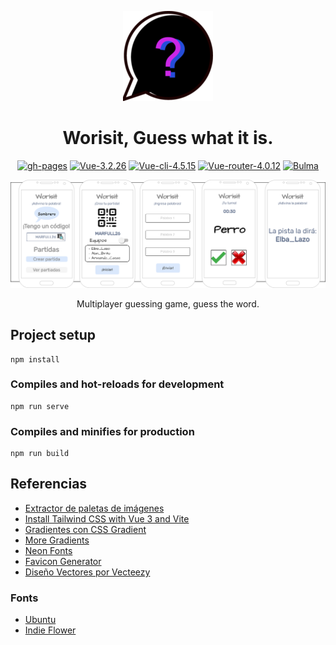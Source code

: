 <p align="center">
  <a href="https://marfullsen.github.io/Worisit-the-game/" rel="noopener">
 <img src="./docs/img/worisit_icon.png" alt="app-icon"></a>
</p>

<div align="center">

# Worisit, Guess what it is.

[![gh-pages](https://img.shields.io/badge/Available-SOON-red.svg)](https://marfullsen.github.io/Worisit-the-game/)
[![Vue-3.2.26](https://img.shields.io/badge/Vue-3.2.26-blue.svg "Badge Vue.js")](https://vuejs.org/)
[![Vue-cli-4.5.15](https://img.shields.io/badge/Vue--CLI-4.5.15-brightgreen.svg "Badge VueCLI")](https://cli.vuejs.org/)
[![Vue-router-4.0.12](https://img.shields.io/badge/Vue--router-4.0.12-yellow.svg "Badge VueRouter")](https://router.vuejs.org/)
[![Bulma](https://img.shields.io/badge/Tailwind-css-00d1b2.svg)](https://tailwindcss.com/)

</div>

<p align="center">
  <a href="https://marfullsen.github.io/Worisit-the-game/" rel="noopener">
  <img src="./docs/img/worisit_mockup.png" alt="mockup"></a>
</p>

<p align="center">
  Multiplayer guessing game, guess the word.
</p>

## Project setup
```
npm install
```

### Compiles and hot-reloads for development
```
npm run serve
```

### Compiles and minifies for production
```
npm run build
```

## Referencias

- [Extractor de paletas de imágenes](https://coolors.co/image-picker)
- [Install Tailwind CSS with Vue 3 and Vite](https://tailwindcss.com/docs/guides/vite)
- [Gradientes con CSS Gradient](https://cssgradient.io/)
- [More Gradients](https://mycolor.space/gradient3)
- [Neon Fonts](https://css-tricks.com/how-to-create-neon-text-with-css/)
- [Favicon Generator](https://www.favicon-generator.org/)
- <a href="https://es.vecteezy.com/vectores-gratis/dise%C3%B1o">Diseño Vectores por Vecteezy</a>

### Fonts

- [Ubuntu](https://fonts.google.com/specimen/Ubuntu)
- [Indie Flower](https://fonts.google.com/specimen/Indie+Flower)